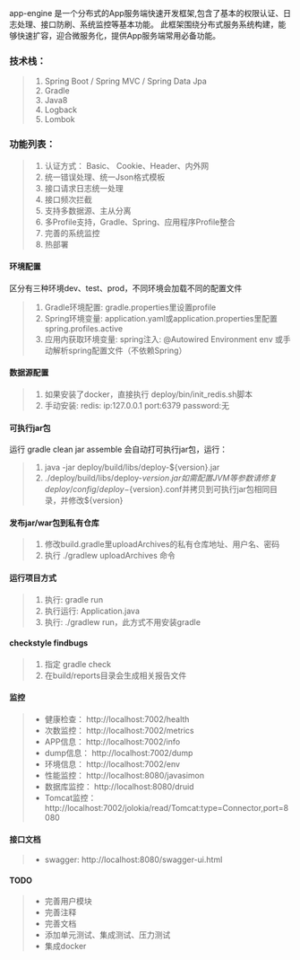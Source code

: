 app-engine 是一个分布式的App服务端快速开发框架,包含了基本的权限认证、日志处理、接口防刷、系统监控等基本功能。
此框架围绕分布式服务系统构建，能够快速扩容，迎合微服务化，提供App服务端常用必备功能。

### 技术栈：
> 1. Spring Boot / Spring MVC / Spring Data Jpa
> 2. Gradle
> 3. Java8
> 4. Logback
> 5. Lombok

### 功能列表：
> 1. 认证方式： Basic、 Cookie、Header、内外网
> 2. 统一错误处理、统一Json格式模板
> 3. 接口请求日志统一处理
> 4. 接口频次拦截
> 5. 支持多数据源、主从分离
> 6. 多Profile支持，Gradle、Spring、应用程序Profile整合
> 7. 完善的系统监控
> 8. 热部署

#### 环境配置
区分有三种环境dev、test、prod，不同环境会加载不同的配置文件
> 1. Gradle环境配置: gradle.properties里设置profile
> 2. Spring环境变量: application.yaml或application.properties里配置spring.profiles.active
> 3. 应用内获取环境变量: spring注入: @Autowired Environment env 或手动解析spring配置文件（不依赖Spring）

#### 数据源配置
> 1. 如果安装了docker，直接执行 deploy/bin/init_redis.sh脚本
> 2. 手动安装:
>     redis: ip:127.0.0.1 port:6379 password:无

#### 可执行jar包
运行 gradle clean jar assemble 会自动打可执行jar包，运行：
> 1. java -jar deploy/build/libs/deploy-${version}.jar
> 2. ./deploy/build/libs/deploy-${version}.jar 如需配置JVM等参数请修复deploy/config/deploy-${version}.conf并拷贝到可执行jar包相同目录，并修改${version}

#### 发布jar/war包到私有仓库
> 1. 修改build.gradle里uploadArchives的私有仓库地址、用户名、密码
> 2. 执行 ./gradlew uploadArchives 命令

#### 运行项目方式
> 1. 执行: gradle run
> 2. 执行运行: Application.java
> 3. 执行: ./gradlew run，此方式不用安装gradle

#### checkstyle findbugs
> 1. 指定 gradle check
> 2. 在build/reports目录会生成相关报告文件

#### 监控
> * 健康检查： http://localhost:7002/health
> * 次数监控： http://localhost:7002/metrics
> * APP信息： http://localhost:7002/info
> * dump信息： http://localhost:7002/dump
> * 环境信息： http://localhost:7002/env
> * 性能监控： http://localhost:8080/javasimon
> * 数据库监控： http://localhost:8080/druid
> * Tomcat监控： http://localhost:7002/jolokia/read/Tomcat:type=Connector,port=8080

#### 接口文档
> * swagger: http://localhost:8080/swagger-ui.html

#### TODO
> * 完善用户模块
> * 完善注释
> * 完善文档
> * 添加单元测试、集成测试、压力测试
> * 集成docker